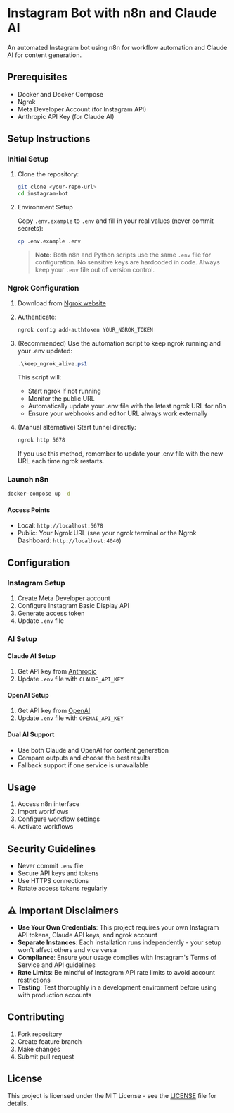 # Instagram Bot with n8n and Claude AI

An automated Instagram bot using n8n for workflow automation and Claude AI for content generation.

## Prerequisites

- Docker and Docker Compose
- Ngrok
- Meta Developer Account (for Instagram API)
- Anthropic API Key (for Claude AI)

## Setup Instructions

### Initial Setup

1. Clone the repository:

   ```bash
   git clone <your-repo-url>
   cd instagram-bot
   ```

2. Environment Setup

   Copy `.env.example` to `.env` and fill in your real values (never commit secrets):

   ```bash
   cp .env.example .env
   ```

   > **Note:** Both n8n and Python scripts use the same `.env` file for configuration. No sensitive keys are hardcoded in code. Always keep your `.env` file out of version control.

### Ngrok Configuration

1. Download from [Ngrok website](https://ngrok.com/download)
2. Authenticate:

   ```bash
   ngrok config add-authtoken YOUR_NGROK_TOKEN
   ```

3. (Recommended) Use the automation script to keep ngrok running and your .env updated:

   ```powershell
   .\keep_ngrok_alive.ps1
   ```

   This script will:
   - Start ngrok if not running
   - Monitor the public URL
   - Automatically update your .env file with the latest ngrok URL for n8n
   - Ensure your webhooks and editor URL always work externally

4. (Manual alternative) Start tunnel directly:

   ```bash
   ngrok http 5678
   ```

   If you use this method, remember to update your .env file with the new URL each time ngrok restarts.

### Launch n8n

```bash
docker-compose up -d
```

#### Access Points

- Local: `http://localhost:5678`
- Public: Your Ngrok URL (see your ngrok terminal or the Ngrok Dashboard: `http://localhost:4040`)

## Configuration

### Instagram Setup

1. Create Meta Developer account
2. Configure Instagram Basic Display API
3. Generate access token
4. Update `.env` file

### AI Setup

#### Claude AI Setup
1. Get API key from [Anthropic](https://console.anthropic.com/)
2. Update `.env` file with `CLAUDE_API_KEY`

#### OpenAI Setup
1. Get API key from [OpenAI](https://platform.openai.com/api-keys)
2. Update `.env` file with `OPENAI_API_KEY`

#### Dual AI Support
- Use both Claude and OpenAI for content generation
- Compare outputs and choose the best results
- Fallback support if one service is unavailable

## Usage

1. Access n8n interface
2. Import workflows
3. Configure workflow settings
4. Activate workflows

## Security Guidelines

- Never commit `.env` file
- Secure API keys and tokens
- Use HTTPS connections
- Rotate access tokens regularly

## ⚠️ Important Disclaimers

- **Use Your Own Credentials**: This project requires your own Instagram API tokens, Claude API keys, and ngrok account
- **Separate Instances**: Each installation runs independently - your setup won't affect others and vice versa
- **Compliance**: Ensure your usage complies with Instagram's Terms of Service and API guidelines
- **Rate Limits**: Be mindful of Instagram API rate limits to avoid account restrictions
- **Testing**: Test thoroughly in a development environment before using with production accounts

## Contributing

1. Fork repository
2. Create feature branch
3. Make changes
4. Submit pull request

## License

This project is licensed under the MIT License - see the [LICENSE](LICENSE) file for details.
